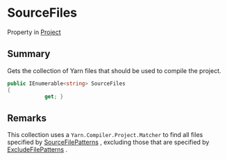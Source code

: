 # SourceFiles

Property in [Project](yarn.compiler.project.md)

## Summary

Gets the collection of Yarn files that should be used to compile the project.

```csharp
public IEnumerable<string> SourceFiles
{
            get; }
```

## Remarks

This collection uses a `Yarn.Compiler.Project.Matcher` to find all files specified by [SourceFilePatterns](yarn.compiler.project.sourcefilepatterns.md) , excluding those that are specified by [ExcludeFilePatterns](yarn.compiler.project.excludefilepatterns.md) .
